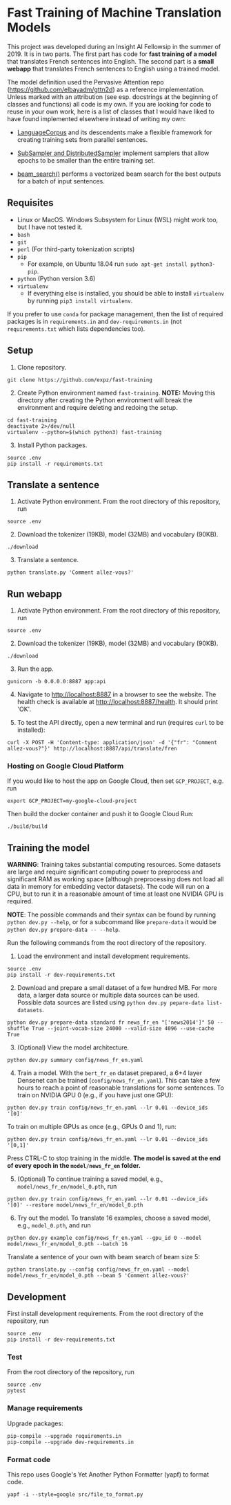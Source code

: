 # Fast Training of Machine Translation Models

This project was developed during an Insight AI Fellowsip in the summer of 2019. It is in two parts. The first part has code for __fast training of a model__ that translates French sentences into English. The second part is a __small webapp__ that translates French sentences to English using a trained model.

The model definition used the Pervasive Attention repo (https://github.com/elbayadm/gttn2d) as a reference implementation. Unless marked with an attribution (see esp. docstrings at the beginning of classes and functions) all code is my own. If you are looking for code to reuse in your own work, here is a list of classes that I would have liked to have found implemented elsewhere instead of writing my own:

* [LanguageCorpus](https://github.com/expz/fast-training/blob/master/src/corpus.py) and its descendents make a flexible framework for creating training sets from parallel sentences.

* [SubSampler and DistributedSampler](https://github.com/expz/fast-training/blob/master/src/dataloader.py) implement samplers that allow epochs to be smaller than the entire training set.

* [beam_search()](https://github.com/expz/fast-training/blob/master/src/evaluate.py) performs a vectorized beam search for the best outputs for a batch of input sentences.

## Requisites

- Linux or MacOS. Windows Subsystem for Linux (WSL) might work too, but I have not tested it.
- `bash`
- `git`
- `perl` (For third-party tokenization scripts)
- `pip`
  * For example, on Ubuntu 18.04 run `sudo apt-get install python3-pip`.
- `python` (Python version 3.6)
- `virtualenv`
  * If everything else is installed, you should be able to install `virtualenv` by running `pip3 install virtualenv`.

If you prefer to use `conda` for package management, then the list of required packages is in `requirements.in` and `dev-requirements.in` (not `requirements.txt` which lists dependencies too).

## Setup

1. Clone repository.
```
git clone https://github.com/expz/fast-training
```

2. Create Python environment named `fast-training`. __NOTE:__ Moving this directory after creating the Python environment will break the environment and require deleting and redoing the setup.
```
cd fast-training
deactivate 2>/dev/null
virtualenv --python=$(which python3) fast-training
```

3. Install Python packages.
```
source .env
pip install -r requirements.txt
```

## Translate a sentence

1. Activate Python environment. From the root directory of this repository, run
```
source .env
```

2. Download the tokenizer (19KB), model (32MB) and vocabulary (90KB).
```
./download
```

3. Translate a sentence.
```
python translate.py 'Comment allez-vous?'
```

## Run webapp

1. Activate Python environment. From the root directory of this repository, run
```
source .env
```

2. Download the tokenizer (19KB), model (32MB) and vocabulary (90KB).
```
./download
```

3. Run the app.
```
gunicorn -b 0.0.0.0:8887 app:api
```

4. Navigate to [http://localhost:8887](http://localhost:8887) in a browser to see the website. The health check is available at [http://localhost:8887/health](http://localhost:8887/health). It should print 'OK'.

5. To test the API directly, open a new terminal and run (requires `curl` to be installed):
```
curl -X POST -H 'Content-type: application/json' -d '{"fr": "Comment allez-vous?"}' http://localhost:8887/api/translate/fren
```

### Hosting on Google Cloud Platform

If you would like to host the app on Google Cloud, then set `GCP_PROJECT`, e.g. run
```
export GCP_PROJECT=my-google-cloud-project
```
Then build the docker container and push it to Google Cloud Run:
```
./build/build
```

## Training the model

__WARNING__: Training takes substantial computing resources. Some datasets are large and require significant computing power to preprocess and significant RAM as working space (although preprocessing does not load all data in memory for embedding vector datasets). The code will run on a CPU, but to run it in a reasonable amount of time at least one NVIDIA GPU is required.

__NOTE__: The possible commands and their syntax can be found by running `python dev.py --help`, or for a subcommand like `prepare-data` it would be `python dev.py prepare-data -- --help`.

Run the following commands from the root directory of the repository.

1. Load the environment and install development requirements.
```
source .env
pip install -r dev-requirements.txt
```

2. Download and prepare a small dataset of a few hundred MB. For more data, a larger data source or multiple data sources can be used. Possible data sources are listed using `python dev.py pepare-data list-datasets`.
```
python dev.py prepare-data standard fr news_fr_en "['news2014']" 50 --shuffle True --joint-vocab-size 24000 --valid-size 4096 --use-cache True
```

3. (Optional) View the model architecture.
```
python dev.py summary config/news_fr_en.yaml
```

4. Train a model. With the `bert_fr_en` dataset prepared, a 6+4 layer Densenet can be trained (`config/news_fr_en.yaml`). This can take a few hours to reach a point of reasonable translations for some sentences. To train on NVIDIA GPU 0 (e.g., if you have just one GPU):
```
python dev.py train config/news_fr_en.yaml --lr 0.01 --device_ids '[0]'
```
To train on multiple GPUs as once (e.g., GPUs 0 and 1), run:
```
python dev.py train config/news_fr_en.yaml --lr 0.01 --device_ids '[0,1]'
```
Press CTRL-C to stop training in the middle. __The model is saved at the end of every epoch in the `model/news_fr_en` folder.__

5. (Optional) To continue training a saved model, e.g., `model/news_fr_en/model_0.pth`, run
```
python dev.py train config/news_fr_en.yaml --lr 0.01 --device_ids '[0]' --restore model/news_fr_en/model_0.pth
```

6. Try out the model. To translate 16 examples, choose a saved model, e.g., `model_0.pth`, and run
```
python dev.py example config/news_fr_en.yaml --gpu_id 0 --model model/news_fr_en/model_0.pth --batch 16
```
Translate a sentence of your own with beam search of beam size 5:
```
python translate.py --config config/news_fr_en.yaml --model model/news_fr_en/model_0.pth --beam 5 'Comment allez-vous?'
```

## Development

First install development requirements. From the root directory of the repository, run
```
source .env
pip install -r dev-requirements.txt
```

### Test

From the root directory of the repository, run
```
source .env
pytest
```

### Manage requirements

Upgrade packages:
```
pip-compile --upgrade requirements.in
pip-compile --upgrade dev-requirements.in
```

### Format code

This repo uses Google's Yet Another Python Formatter (yapf) to format code.
```
yapf -i --style=google src/file_to_format.py
```
